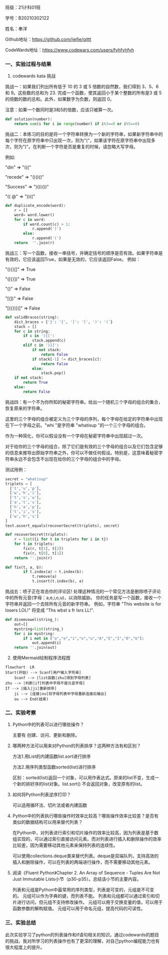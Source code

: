 班级：21计科01班


学号：B20210302122


姓名：奉洋


Github地址：https://github.com/ijefie/gittt


CodeWards地址：https://www.codewars.com/users/fyhfyhfyh


### 一、实验过程与结果
1. codewards kata 挑战

挑战一：如果我们列出所有低于 10 的 3 或 5 倍数的自然数，我们得到 3、5、6 和 9。这些数的总和为 23. 完成一个函数，使其返回小于某个整数的所有是3 或 5 的倍数的数的总和。此外，如果数字为负数，则返回 0。

注意：如果一个数同时是3和5的倍数，应该只被算一次。
```python
def solution(number):
    return sum(i for i in range(number) if i%3==0 or i%5==0)
```

挑战二：本练习的目的是将一个字符串转换为一个新的字符串，如果新字符串中的每个字符在原字符串中只出现一次，则为"("，如果该字符在原字符串中出现多次，则为")"。在判断一个字符是否是重复的时候，请忽略大写字母。

例如:

"din"      =>  "((("

"recede"   =>  "()()()"

"Success"  =>  ")())())"

"(( @"     =>  "))(("
```python
def duplicate_encode(word):
    r = []
    word= word.lower()
    for c in word:
        if word.count(c) > 1:
            r.append(')')
        else:
            r.append('(')
    return  ''.join(r)
```

挑战三：写一个函数，接收一串括号，并确定括号的顺序是否有效。如果字符串是有效的，它应该返回True，如果是无效的，它应该返回False。 例如：

"(){}[]" => True 

"([{}])" => True

 "(}" => False

 "[(])" => False 

"[({})](]" => False
```python
def validBraces(string):
    dict_braces = {'}': '{', ']': '[', ')': '('}
    stack = []
    for c in string:
        if c in '({[':
            stack.append(c)
        elif c in ')}]':
            if not stack:
                return False
            if stack[-1] != dict_braces[c]:
                return False
            else:
                stack.pop()
    if not stack:
        return True
    else:
        return False
```

挑战四：有一个不为你所知的秘密字符串。给出一个随机三个字母的组合的集合，恢复原来的字符串。

这里的三个字母的组合被定义为三个字母的序列，每个字母在给定的字符串中出现在下一个字母之前。"whi "是字符串 "whatisup "的一个三个字母的组合。

作为一种简化，你可以假设没有一个字母在秘密字符串中出现超过一次。

对于给你的三个字母的组合，除了它们是有效的三个字母的组合以及它们包含足够的信息来推导出原始字符串之外，你可以不做任何假设。特别是，这意味着秘密字符串永远不会包含不出现在给你的三个字母的组合中的字母。

测试用例：
```python
secret = "whatisup"
triplets = [
  ['t','u','p'],
  ['w','h','i'],
  ['t','s','u'],
  ['a','t','s'],
  ['h','a','p'],
  ['t','i','s'],
  ['w','h','s']
]
test.assert_equals(recoverSecret(triplets), secret)
```
```python
def recoverSecret(triplets):
    r = list({i for t in triplets for i in t})
    for t in triplets:
        fix(r, t[1], t[2])
        fix(r, t[0], t[1])
    return ''.join(r)
      
def fix(t, a, b):
        if t.index(a) > t.index(b):
            t.remove(a)
            t.insert(t.index(b), a)
```

挑战五：喷子正在攻击你的评论区! 处理这种情况的一个常见方法是删除喷子评论中的所有元音(字母：a,e,i,o,u)，以消除威胁。 你的任务是写一个函数，接收一个字符串并返回一个去除所有元音的新字符串。 例如，字符串 "This website is for losers LOL!" 将变成 "Ths wbst s fr lsrs LL!".
```python
def disemvowel(string_):
    out=[]
    mystring=list(string_)
    for i in mystring:
        if i not in ["a","e","i","o","u","A","E","I","O","U"]:
            out.append(i)
    return ''.join(out)


```


2. 使用Mermaid绘制程序流程图
```mermaid
flowchart  LR
Start(开始) --> Scanf[用户输入字符串]
    Scanf --> |list函数|zhu[得到字母列表]
zhu --> |判断|if[列表中字母不是元音字母]
If --> |插入|ji[重新排序]
    ji --> |连接|ou[将字母列表中字母重新连接后输出]
    ou --> End(结束)
```


### 二、实验考察
1. Python中的列表可以进行哪些操作？

    主要有 创建、访问、更新和删除。
2. 哪两种方法可以用来对Python的列表排序？这两种方法有和区别？

    方法1.用List的内建函数list.sort进行排序

    方法2.用序列类型函数sorted(list)进行排序

    区别：sorted(list)返回一个对象，可以用作表达式。原来的list不变，生成一个新的排好序的list对象。list.sort() 不会返回对象，改变原有的list。

3. 如何将Python列表逆序打印？
   
   可以适用循环法、切片法或者内建函数
4. Python中的列表执行哪些操作时效率比较高？哪些操作效率比较差？是否有类似的数据结构可以用来替代列表？

    在Python中，对列表进行索引和切片操作的效率比较高，因为列表是基于数组实现的，可以通过索引直接访问元素。而对列表进行插入和删除操作的效率比较差，因为需要移动其他元素来保持列表的连续性。

    可以使用collections.deque类来替代列表。deque是双端队列，支持高效的插入和删除操作，可以在列表的两端进行操作，而不需要移动其他元素。
5. 阅读《Fluent Python》Chapter 2. An Array of Sequence - Tuples Are Not Just Immutable Lists小节（p30-p35）。总结该小节的主要内容。

   列表和元组是Python中最常用的序列类型，列表是可变的，元组是不可变的。
   元组可以作为字典的键，而列表不能。
   列表和元组都可以通过索引和切片进行访问，但元组不支持修改操作。
   元组可以用于交换变量的值，可以用于函数参数的解构赋值。
   元组可以用于命名元组，提高代码的可读性。

### 三、实验总结
此次实验学习了python的列表操作和if语句相关的知识。通过codewards的题目的挑战，我对所学习的列表操作也有了更深的理解，对自己python编程能力也有很大程度上的提升。

